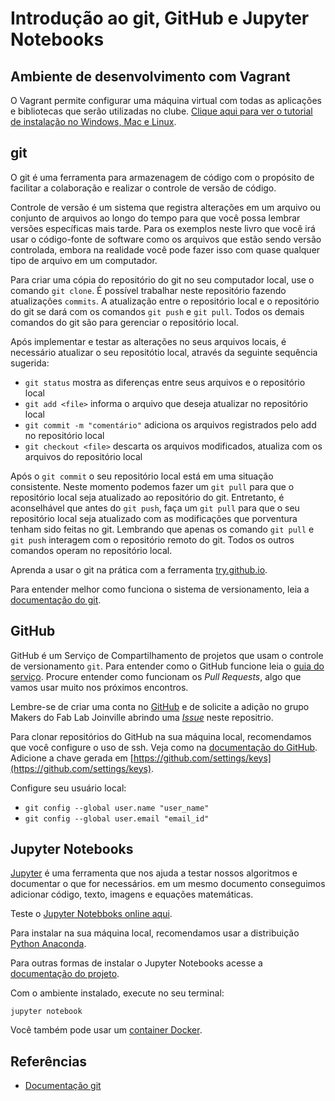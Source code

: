 # Introdução ao git, GitHub e Jupyter Notebooks

## Ambiente de desenvolvimento com Vagrant

O Vagrant permite configurar uma máquina virtual com todas as aplicações e bibliotecas que serão utilizadas no clube.
[Clique aqui para ver o tutorial de instalação no Windows, Mac e Linux](instalacao_vagrant/).

## git

O git é uma ferramenta para armazenagem de código com o propósito de facilitar a colaboração e realizar o controle de versão de código.

Controle de versão é um sistema que registra alterações em um arquivo ou conjunto de arquivos ao longo do tempo para que você possa lembrar versões específicas mais tarde. Para os exemplos neste livro que você irá usar o código-fonte de software como os arquivos que estão sendo versão controlada, embora na realidade você pode fazer isso com quase qualquer tipo de arquivo em um computador.

Para criar uma cópia do repositório do git no seu computador local, use o comando `git clone`. É possível trabalhar neste repositório fazendo atualizações `commits`. A atualização entre o repositório local e o repositório do git se dará com os comandos `git push` e `git pull`. Todos os demais comandos do git são para gerenciar o repositório local.

Após implementar e testar as alterações no seus arquivos locais, é necessário atualizar o seu repositótio local, através da seguinte sequência sugerida:

* `git status` mostra as diferenças entre seus arquivos e o repositório local
* `git add <file>` informa o arquivo que deseja atualizar no repositório local
* `git commit -m "comentário"` adiciona os arquivos registrados pelo add no repositório local
* `git checkout <file>` descarta os arquivos modificados, atualiza com os arquivos do repositório local

Após o `git commit` o seu repositório local está em uma situação consistente. Neste momento podemos fazer um `git pull` para que o repositório local seja atualizado ao repositório do git. Entretanto, é aconselhável que antes do `git push`, faça um `git pull` para que o seu repositório local seja atualizado com as modificações que porventura tenham sido feitas no git.
Lembrando que apenas os comando `git pull` e `git push` interagem com o repositório remoto do git. Todos os outros comandos operam no repositório local.

Aprenda a usar o git na prática com a ferramenta [try.github.io](http://try.github.io/).

Para entender melhor como funciona o sistema de versionamento, leia a [documentação do git](https://git-scm.com/book/pt-br/v2).

## GitHub

GitHub é um Serviço de Compartilhamento de projetos que usam o controle de versionamento `git`. Para entender como o GitHub funcione leia o [guia do serviço](https://guides.github.com/activities/hello-world/). Procure entender como funcionam os *Pull Requests*, algo que vamos usar muito nos próximos encontros.

Lembre-se de criar uma conta no [GitHub](https://github.com/) e de solicite a adição no grupo Makers do Fab Lab Joinville abrindo uma [*Issue*](https://github.com/fablabjoinville/computacao-aplicada/issues) neste repositrio.

Para clonar repositórios do GitHub na sua máquina local, recomendamos que você configure o uso de ssh. Veja como na [documentação do GitHub](https://help.github.com/articles/connecting-to-github-with-ssh/). Adicione a chave gerada em [https://github.com/settings/keys](https://github.com/settings/keys).

Configure seu usuário local:

* `git config --global user.name "user_name"`
* `git config --global user.email "email_id"`

## Jupyter Notebooks

[Jupyter](http://jupyter.org/) é uma ferramenta que nos ajuda a testar nossos algoritmos e documentar o que for necessários. em um mesmo documento conseguimos adicionar código, texto, imagens e equações matemáticas.

Teste o [Jupyter Notebboks online aqui](https://try.jupyter.org/).

Para instalar na sua máquina local, recomendamos usar a distribuição [Python Anaconda](https://www.continuum.io/downloads).

Para outras formas de instalar o Jupyter Notebooks acesse a [documentação do projeto](http://jupyter.readthedocs.io/en/latest/install.html).

Com o ambiente instalado, execute no seu terminal:

```
jupyter notebook
```

Você também pode usar um [container Docker](https://hub.docker.com/r/alfakini/python-notebooks/).

## Referências

* [Documentação git](https://git-scm.com/book/pt-br/v2)
